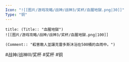 ```yaml
---
Icon: "![[图片/游戏攻略/战神/战神3/奖杯/血腥地獄.png|30]]"
Type: "铜"
---
```

```ad-common-bronze-trophy
title: (Title:: "血腥地獄")
![[图片/游戏攻略/战神/战神3/奖杯/血腥地獄.png|100]]

(Comment:: "殺害敵人並讓克雷多斯沐浴在500桶的血雨中。")
```

#战神/战神III/奖杯 #奖杯 #铜
